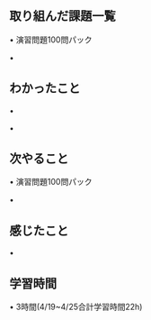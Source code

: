 ## 取り組んだ課題一覧
• 演習問題100問パック


• 


## わかったこと
• 

• 


## 次やること
• 演習問題100問パック 


• 


## 感じたこと
• 


## 学習時間
• 3時間(4/19~4/25合計学習時間22h)
